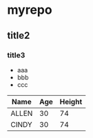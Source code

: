 # myrepo
## title2
### title3
- aaa
- bbb
- ccc

Name|Age|Height
----|---|------
ALLEN|30|74
CINDY|30|74
